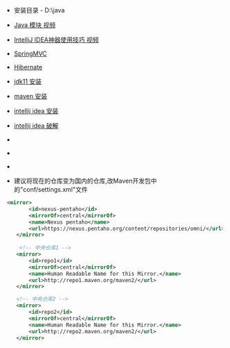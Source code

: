 
- 安装目录 - D:\java

- [Java 模块 视频](https://www.imooc.com/video/17231)

- [IntelliJ IDEA神器使用技巧 视频](https://www.imooc.com/video/16228)

- [SpringMVC](https://www.imooc.com/video/9338)

- [Hibernate](https://www.imooc.com/learn/524)

- [jdk11 安装](https://jingyan.baidu.com/article/d3b74d64164d361f77e60938.html)

- [maven 安装](https://jingyan.baidu.com/article/22a299b5e8a3829e19376a8e.html)

- [intellij idea 安装](https://jingyan.baidu.com/article/afd8f4debd60f434e286e91f.html)

- [intellij idea 破解](https://www.cnblogs.com/aacoutlook/p/9036299.html)

- []()
- []()
- []()


- 建议将现在的仓库变为国内的仓库,改Maven开发包中的"conf/settings.xml"文件
``` xml
 <mirror>
        <id>nexus-pentaho</id>
        <mirrorOf>central</mirrorOf>
        <name>Nexus pentaho</name>
        <url>https://nexus.pentaho.org/content/repositories/omni/</url>
    </mirror>
    
     <!-- 中央仓库1 -->
    <mirror>
        <id>repo1</id>
        <mirrorOf>central</mirrorOf>
        <name>Human Readable Name for this Mirror.</name>
        <url>http://repo1.maven.org/maven2/</url>
    </mirror>

    <!-- 中央仓库2 -->
    <mirror>
        <id>repo2</id>
        <mirrorOf>central</mirrorOf>
        <name>Human Readable Name for this Mirror.</name>
        <url>http://repo2.maven.org/maven2/</url>
    </mirror>
``` 